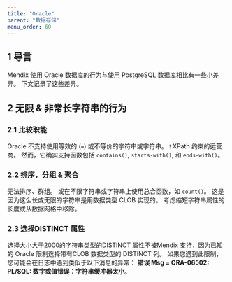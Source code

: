 ```yaml
---
title: "Oracle"
parent: "数据存储"
menu_order: 60
---
```


## 1 导言

Mendix 使用 Oracle 数据库的行为与使用 PostgreSQL 数据库相比有一些小差异。 下文记录了这些差异。

## 2 无限 & 非常长字符串的行为

### 2.1 比较职能

Oracle 不支持使用等效的 (`=`) 或不等价的字符串或字符串。`！`XPath 约束的运营商。 然而，它确实支持函数包括 `contains()`, `starts-with()`, 和 `ends-with()`。

### 2.2 排序，分组 & 聚合

无法排序、群组。 或在不限字符串或字符串上使用总合函数，如 `count()`。 这是因为这么长或无限的字符串是用数据类型 CLOB 实现的。 考虑缩短字符串属性的长度或从数据网格中移除。

### 2.3 选择DISTINCT 属性

选择大小大于2000的字符串类型的DISTINCT 属性不被Mendix 支持，因为已知的 Oracle 限制选择带有CLOB 数据类型的 DISTINCT 列。 如果您遇到此限制， 您可能会在日志中遇到类似于以下消息的异常： **错误 Msg = ORA-06502: PL/SQL: 数字或值错误：字符串缓冲器太小**。

